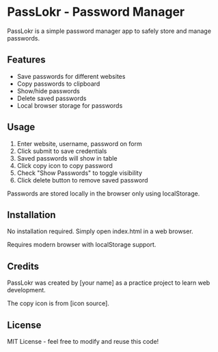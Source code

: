 <h1>PassLokr - Password Manager</h1>

<p>PassLokr is a simple password manager app to safely store and manage passwords.</p> 

<h2>Features</h2>

<ul>
  <li>Save passwords for different websites</li>
  <li>Copy passwords to clipboard</li> 
  <li>Show/hide passwords</li>
  <li>Delete saved passwords</li>
  <li>Local browser storage for passwords</li>  
</ul>

<h2>Usage</h2>

<ol>
  <li>Enter website, username, password on form</li>
  <li>Click submit to save credentials</li>
  <li>Saved passwords will show in table</li>
  <li>Click copy icon to copy password</li>
  <li>Check "Show Passwords" to toggle visibility</li>
  <li>Click delete button to remove saved password</li>
</ol>

<p>Passwords are stored locally in the browser only using localStorage.</p>

<h2>Installation</h2>

<p>No installation required. Simply open index.html in a web browser.</p>

<p>Requires modern browser with localStorage support.</p>

<h2>Credits</h2>

<p>PassLokr was created by [your name] as a practice project to learn web development.</p>

<p>The copy icon is from [icon source].</p>

<h2>License</h2>

<p>MIT License - feel free to modify and reuse this code!</p>
 
